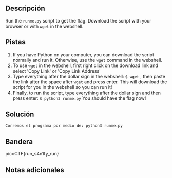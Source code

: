 ## Descripción

Run the `runme.py` script to get the flag. Download the script with your browser or with `wget` in the webshell.

## Pistas

1. If you have Python on your computer, you can download the script normally and run it. Otherwise, use the `wget` command in the webshell.
2. To use `wget` in the webshell, first right click on the download link and select 'Copy Link' or 'Copy Link Address'
3. Type everything after the dollar sign in the webshell: `$ wget` , then paste the link after the space after `wget` and press enter. This will download the script for you in the webshell so you can run it!
4. Finally, to run the script, type everything after the dollar sign and then press enter: `$ python3 runme.py` You should have the flag now!

## Solución

```python()
Corremos el programa por medio de: python3 runme.py

```

## Bandera
picoCTF{run_s4n1ty_run}

## Notas adicionales